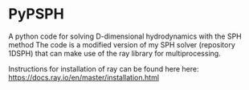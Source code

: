 # PyPSPH
A python code for solving D-dimensional hydrodynamics with the SPH method
The code is a modified version of my SPH solver (repository 1DSPH) that can make use of the ray library for multiprocessing.

Instructions for installation of ray can be found here here: https://docs.ray.io/en/master/installation.html
